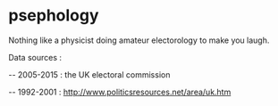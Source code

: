 # psephology

Nothing like a physicist doing amateur electorology to make you laugh.

Data sources :
 
-- 2005-2015 : the UK electoral commission

-- 1992-2001 : http://www.politicsresources.net/area/uk.htm
